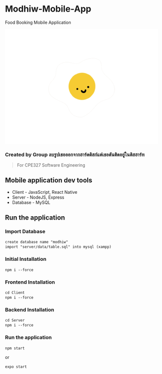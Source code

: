 # Modhiw-Mobile-App
Food Booking Mobile Application

![image](client/assets/modhiwIcon.png)

### Created by Group ลบรูปเธอออกจากฮาร์ดดิสก์แต่เธอดันติดอยู่ในดิสฮาร์ท
> For CPE327 Software Engineering

## Mobile application dev tools
* Client - JavaScript, React Native
* Server - NodeJS, Express
* Database - MySQL

## Run the application

### Import Database
```
create database name "modhiw"
import "server/data/table.sql" into mysql (xampp)
```

### Initial Installation
```
npm i --force
```

### Frontend Installation
```
cd Client
npm i --force
```

### Backend Installation
```
cd Server
npm i --force
```

### Run the application
```
npm start
```
or
```
expo start
```
